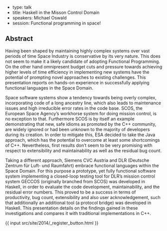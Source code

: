 - type: talk
- title: Haskell in the Misson Control Domain
- speakers: Michael Oswald
- session: Functional programming in space!

## Abstract 

Having been shaped by maintaining highly complex systems over vast
periods of time Space Industry is conservative by its very nature.
This does not seem to make it a likely candidate of adopting
Functional Programming. On the other hand omnipresent budget cuts and
pressure towards achieving higher levels of time efficiency in
implementing new systems have the potential of prompting novel
approaches to existing challenges. This presentation reports on
hands-on experience in successfully applying functional languages in
the Space Domain.

Space software systems show a tendency towards being overly complex,
incorporating code of a long ancestry line, which also leads to
maintenance issues and high irreducible error rates in the code base.
SCOS, the European Space Agency’s workhorse system for doing mission
control, is no exception to that. Furthermore SCOS is by itself an
example demonstrating that new, safe idioms as promoted by the C++
community, are widely ignored or had been unknown to the majority of
developers during its creation. In order to mitigate this, ESA decided
to take the Java approach, which has the potential to overcome at
least some shortcomings of C++. Nevertheless, first results don’t seem
to be very promising with respect to extensibility and maintainability
as well as the residual bug count.

Taking a different approach, Siemens CVC Austria and DLR (Deutsche
Zentrum für Luft- und Raumfahrt) embrace functional languages within
the Space Domain. For this purpose a prototype, yet fully functional
software system implementing a closed-loop testing tool for DLR’s
mission control system GECCOS (originally branched from SCOS) was
developed in Haskell, in order to evaluate the code development,
maintainability, and the residual error numbers. This proved to be a
success in terms of productivity, bug count, extensibility and also
user acknowledgement, such that additionally an additional tool (a
protocol bridge) was developed in Haskell. This presentation details
on the findings gained in these investigations and compares it with
traditional implementations in C++.

{{ input src/site/2014/_register_button.html }}
